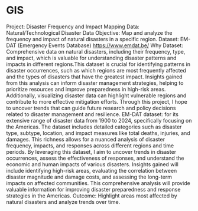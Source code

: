 # GIS
Project: Disaster Frequency and Impact Mapping
Data: Natural/Technological Disaster Data 
Objective: Map and analyze the frequency and impact of natural disasters in a specific region.
Dataset: EM-DAT (Emergency Events Database) https://www.emdat.be/
Why Dataset: Comprehensive data on natural disasters, including their frequency, type, and impact, which is valuable for understanding disaster patterns and impacts in different regions.This dataset is crucial for identifying patterns in disaster occurrences, such as which regions are most frequently affected and the types of disasters that have the greatest impact. Insights gained from this analysis can inform disaster management strategies, helping to prioritize resources and improve preparedness in high-risk areas. Additionally, visualizing disaster data can highlight vulnerable regions and contribute to more effective mitigation efforts. Through this project, I hope to uncover trends that can guide future research and policy decisions related to disaster management and resilience.
EM-DAT dataset: for its extensive range of disaster data from 1900 to 2024, specifically focusing on the Americas. The dataset includes detailed categories such as disaster type, subtype, location, and impact measures like total deaths, injuries, and damages. This richness allows for a nuanced analysis of disaster frequency, impacts, and responses across different regions and time periods.
By leveraging this dataset, I aim to uncover trends in disaster occurrences, assess the effectiveness of responses, and understand the economic and human impacts of various disasters. Insights gained will include identifying high-risk areas, evaluating the correlation between disaster magnitude and damage costs, and assessing the long-term impacts on affected communities. This comprehensive analysis will provide valuable information for improving disaster preparedness and response strategies in the Americas.
Outcome: Highlight areas most affected by natural disasters and analyze trends over time.
